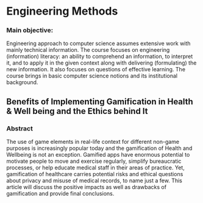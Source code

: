 # Engineering Methods
### Main objective:
Engineering approach to computer science assumes extensive work with mainly technical information. The course focuses on engineering (information) literacy: an ability to comprehend an information, to interpret it, and to apply it in the given context along with delivering (formulating) the new information. 
It also focuses on questions of effective learning. The course brings in basic computer science notions and its institutional background.

## Benefits of Implementing Gamification in Health & Well being and the Ethics behind It

### Abstract
The use of game elements in real-life context for different non-game purposes is increasingly popular today and the gamification of Health and Wellbeing is not an exception. Gamified apps have enormous potential to motivate people to move and exercise regularly, simplify bureaucratic processes, or help educate medical staff in their areas of practice. Yet, gamification of healthcare carries potential risks and ethical questions about privacy and misuse of medical records, to name just a few. This article will discuss the positive impacts as well as drawbacks of gamification and provide final conclusions.
